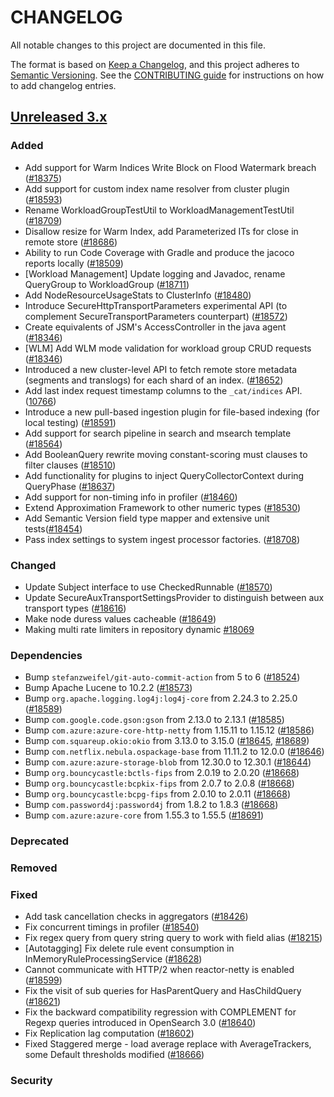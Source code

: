 # CHANGELOG
All notable changes to this project are documented in this file.

The format is based on [Keep a Changelog](https://keepachangelog.com/en/1.0.0/), and this project adheres to [Semantic Versioning](https://semver.org/spec/v2.0.0.html). See the [CONTRIBUTING guide](./CONTRIBUTING.md#Changelog) for instructions on how to add changelog entries.

## [Unreleased 3.x]
### Added
- Add support for Warm Indices Write Block on Flood Watermark breach ([#18375](https://github.com/opensearch-project/OpenSearch/pull/18375))
- Add support for custom index name resolver from cluster plugin ([#18593](https://github.com/opensearch-project/OpenSearch/pull/18593))
- Rename WorkloadGroupTestUtil to WorkloadManagementTestUtil ([#18709](https://github.com/opensearch-project/OpenSearch/pull/18709))
- Disallow resize for Warm Index, add Parameterized ITs for close in remote store ([#18686](https://github.com/opensearch-project/OpenSearch/pull/18686))
- Ability to run Code Coverage with Gradle and produce the jacoco reports locally ([#18509](https://github.com/opensearch-project/OpenSearch/issues/18509))
- [Workload Management] Update logging and Javadoc, rename QueryGroup to WorkloadGroup ([#18711](https://github.com/opensearch-project/OpenSearch/issues/18711))
- Add NodeResourceUsageStats to ClusterInfo ([#18480](https://github.com/opensearch-project/OpenSearch/issues/18472))
- Introduce SecureHttpTransportParameters experimental API (to complement SecureTransportParameters counterpart) ([#18572](https://github.com/opensearch-project/OpenSearch/issues/18572))
- Create equivalents of JSM's AccessController in the java agent ([#18346](https://github.com/opensearch-project/OpenSearch/issues/18346))
- [WLM] Add WLM mode validation for workload group CRUD requests ([#18346](https://github.com/opensearch-project/OpenSearch/issues/18346))
- Introduced a new cluster-level API to fetch remote store metadata (segments and translogs) for each shard of an index. ([#18652](https://github.com/opensearch-project/OpenSearch/pull/18652))
- Add last index request timestamp columns to the `_cat/indices` API. ([10766](https://github.com/opensearch-project/OpenSearch/issues/10766))
- Introduce a new pull-based ingestion plugin for file-based indexing (for local testing) ([#18591](https://github.com/opensearch-project/OpenSearch/pull/18591))
- Add support for search pipeline in search and msearch template ([#18564](https://github.com/opensearch-project/OpenSearch/pull/18564))
- Add BooleanQuery rewrite moving constant-scoring must clauses to filter clauses ([#18510](https://github.com/opensearch-project/OpenSearch/issues/18510))
- Add functionality for plugins to inject QueryCollectorContext during QueryPhase ([#18637](https://github.com/opensearch-project/OpenSearch/pull/18637))
- Add support for non-timing info in profiler ([#18460](https://github.com/opensearch-project/OpenSearch/issues/18460))
- Extend Approximation Framework to other numeric types ([#18530](https://github.com/opensearch-project/OpenSearch/issues/18530))
- Add Semantic Version field type mapper and extensive unit tests([#18454](https://github.com/opensearch-project/OpenSearch/pull/18454))
- Pass index settings to system ingest processor factories. ([#18708](https://github.com/opensearch-project/OpenSearch/pull/18708))

### Changed
- Update Subject interface to use CheckedRunnable ([#18570](https://github.com/opensearch-project/OpenSearch/issues/18570))
- Update SecureAuxTransportSettingsProvider to distinguish between aux transport types ([#18616](https://github.com/opensearch-project/OpenSearch/pull/18616))
- Make node duress values cacheable ([#18649](https://github.com/opensearch-project/OpenSearch/pull/18649))
- Making multi rate limiters in repository dynamic [#18069](https://github.com/opensearch-project/OpenSearch/pull/18069)

### Dependencies
- Bump `stefanzweifel/git-auto-commit-action` from 5 to 6 ([#18524](https://github.com/opensearch-project/OpenSearch/pull/18524))
- Bump Apache Lucene to 10.2.2 ([#18573](https://github.com/opensearch-project/OpenSearch/pull/18573))
- Bump `org.apache.logging.log4j:log4j-core` from 2.24.3 to 2.25.0 ([#18589](https://github.com/opensearch-project/OpenSearch/pull/18589))
- Bump `com.google.code.gson:gson` from 2.13.0 to 2.13.1 ([#18585](https://github.com/opensearch-project/OpenSearch/pull/18585))
- Bump `com.azure:azure-core-http-netty` from 1.15.11 to 1.15.12 ([#18586](https://github.com/opensearch-project/OpenSearch/pull/18586))
- Bump `com.squareup.okio:okio` from 3.13.0 to 3.15.0 ([#18645](https://github.com/opensearch-project/OpenSearch/pull/18645), [#18689](https://github.com/opensearch-project/OpenSearch/pull/18689))
- Bump `com.netflix.nebula.ospackage-base` from 11.11.2 to 12.0.0 ([#18646](https://github.com/opensearch-project/OpenSearch/pull/18646))
- Bump `com.azure:azure-storage-blob` from 12.30.0 to 12.30.1 ([#18644](https://github.com/opensearch-project/OpenSearch/pull/18644))
- Bump `org.bouncycastle:bctls-fips` from 2.0.19 to 2.0.20 ([#18668](https://github.com/opensearch-project/OpenSearch/pull/18668))
- Bump `org.bouncycastle:bcpkix-fips` from 2.0.7 to 2.0.8 ([#18668](https://github.com/opensearch-project/OpenSearch/pull/18668))
- Bump `org.bouncycastle:bcpg-fips` from 2.0.10 to 2.0.11 ([#18668](https://github.com/opensearch-project/OpenSearch/pull/18668))
- Bump `com.password4j:password4j` from 1.8.2 to 1.8.3 ([#18668](https://github.com/opensearch-project/OpenSearch/pull/18668))
- Bump `com.azure:azure-core` from 1.55.3 to 1.55.5 ([#18691](https://github.com/opensearch-project/OpenSearch/pull/18691))

### Deprecated

### Removed

### Fixed
- Add task cancellation checks in aggregators ([#18426](https://github.com/opensearch-project/OpenSearch/pull/18426))
- Fix concurrent timings in profiler ([#18540](https://github.com/opensearch-project/OpenSearch/pull/18540))
- Fix regex query from query string query to work with field alias ([#18215](https://github.com/opensearch-project/OpenSearch/issues/18215))
- [Autotagging] Fix delete rule event consumption in InMemoryRuleProcessingService ([#18628](https://github.com/opensearch-project/OpenSearch/pull/18628))
- Cannot communicate with HTTP/2 when reactor-netty is enabled ([#18599](https://github.com/opensearch-project/OpenSearch/pull/18599))
- Fix the visit of sub queries for HasParentQuery and HasChildQuery ([#18621](https://github.com/opensearch-project/OpenSearch/pull/18621))
- Fix the backward compatibility regression with COMPLEMENT for Regexp queries introduced in OpenSearch 3.0 ([#18640](https://github.com/opensearch-project/OpenSearch/pull/18640))
- Fix Replication lag computation ([#18602](https://github.com/opensearch-project/OpenSearch/pull/18602))
- Fixed Staggered merge -  load average replace with AverageTrackers, some Default thresholds modified ([#18666](https://github.com/opensearch-project/OpenSearch/pull/18666))

### Security

[Unreleased 3.x]: https://github.com/opensearch-project/OpenSearch/compare/3.1...main
